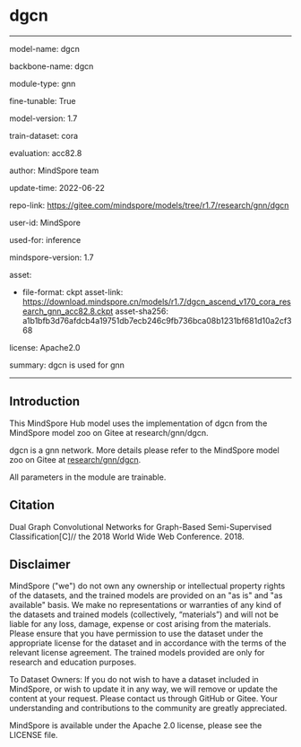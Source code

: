 # dgcn

---

model-name: dgcn

backbone-name: dgcn

module-type: gnn

fine-tunable: True

model-version: 1.7

train-dataset: cora

evaluation: acc82.8

author: MindSpore team

update-time: 2022-06-22

repo-link: <https://gitee.com/mindspore/models/tree/r1.7/research/gnn/dgcn>

user-id: MindSpore

used-for: inference

mindspore-version: 1.7

asset:

-
    file-format: ckpt
    asset-link: <https://download.mindspore.cn/models/r1.7/dgcn_ascend_v170_cora_research_gnn_acc82.8.ckpt>
    asset-sha256: a1b1bfb3d76afdcb4a19751db7ecb246c9fb736bca08b1231bf681d10a2cf368

license: Apache2.0

summary: dgcn is used for gnn

---

## Introduction

This MindSpore Hub model uses the implementation of dgcn from the MindSpore model zoo on Gitee at research/gnn/dgcn.

dgcn is a gnn network. More details please refer to the MindSpore model zoo on Gitee at [research/gnn/dgcn](https://gitee.com/mindspore/models/blob/r1.7/research/gnn/dgcn/readme_CN.md).

All parameters in the module are trainable.

## Citation

Dual Graph Convolutional Networks for Graph-Based Semi-Supervised Classification[C]// the 2018 World Wide Web Conference. 2018.

## Disclaimer

MindSpore ("we") do not own any ownership or intellectual property rights of the datasets, and the trained models are provided on an "as is" and "as available" basis. We make no representations or warranties of any kind of the datasets and trained models (collectively, “materials”) and will not be liable for any loss, damage, expense or cost arising from the materials. Please ensure that you have permission to use the dataset under the appropriate license for the dataset and in accordance with the terms of the relevant license agreement. The trained models provided are only for research and education purposes.

To Dataset Owners: If you do not wish to have a dataset included in MindSpore, or wish to update it in any way, we will remove or update the content at your request. Please contact us through GitHub or Gitee. Your understanding and contributions to the community are greatly appreciated.

MindSpore is available under the Apache 2.0 license, please see the LICENSE file.

